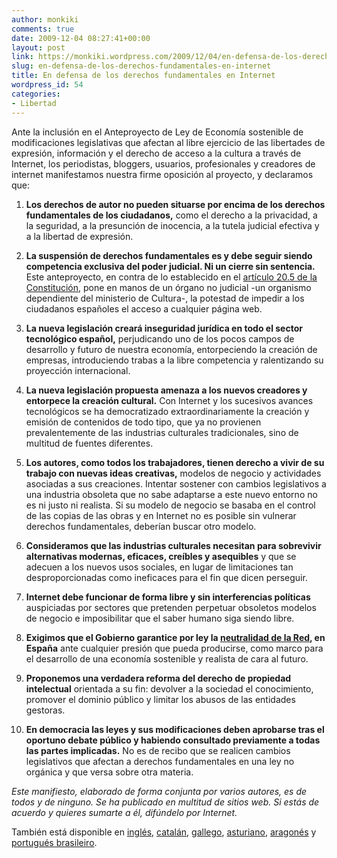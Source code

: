 ```yaml
---
author: monkiki
comments: true
date: 2009-12-04 08:27:41+00:00
layout: post
link: https://monkiki.wordpress.com/2009/12/04/en-defensa-de-los-derechos-fundamentales-en-internet/
slug: en-defensa-de-los-derechos-fundamentales-en-internet
title: En defensa de los derechos fundamentales en Internet
wordpress_id: 54
categories:
- Libertad
---
```


Ante la inclusión en el Anteproyecto de Ley de Economía sostenible de modificaciones legislativas que afectan al libre ejercicio de las libertades de expresión, información y el derecho de acceso a la cultura a través de Internet, los periodistas, bloggers, usuarios, profesionales y creadores de internet manifestamos nuestra firme oposición al proyecto, y declaramos que:

  1. **Los derechos de autor no pueden situarse por encima de los derechos fundamentales de los ciudadanos,** como el derecho a la privacidad, a la seguridad, a la presunción de inocencia, a la tutela judicial efectiva y a la libertad de expresión.

  2. **La suspensión de derechos fundamentales es y debe seguir siendo competencia exclusiva del poder judicial. Ni un cierre sin sentencia.** Este anteproyecto, en contra de lo establecido en el [artículo 20.5 de la Constitución](http://narros.congreso.es/constitucion/constitucion/indice/sinopsis/sinopsis.jsp?art=20&tipo=2), pone en manos de un órgano no judicial -un organismo dependiente del ministerio de Cultura-, la potestad de impedir a los ciudadanos españoles el acceso a cualquier página web.

  3. **La nueva legislación creará inseguridad jurídica en todo el sector tecnológico español,** perjudicando uno de los pocos campos de desarrollo y futuro de nuestra economía, entorpeciendo la creación de empresas, introduciendo trabas a la libre competencia y ralentizando su proyección internacional.

  4. **La nueva legislación propuesta amenaza a los nuevos creadores y entorpece la creación cultural.** Con Internet y los sucesivos avances tecnológicos se ha democratizado extraordinariamente la creación y emisión de contenidos de todo tipo, que ya no provienen prevalentemente de las industrias culturales tradicionales, sino de multitud de fuentes diferentes.

  5. **Los autores, como todos los trabajadores, tienen derecho a vivir de su trabajo con nuevas ideas creativas,** modelos de negocio y actividades asociadas a sus creaciones. Intentar sostener con cambios legislativos a una industria obsoleta que no sabe adaptarse a este nuevo entorno no es ni justo ni realista. Si su modelo de negocio se basaba en el control de las copias de las obras y en Internet no es posible sin vulnerar derechos fundamentales, deberían buscar otro modelo.

  6. **Consideramos que las industrias culturales necesitan para sobrevivir alternativas modernas, eficaces, creíbles y asequibles** y que se adecuen a los nuevos usos sociales, en lugar de limitaciones tan desproporcionadas como ineficaces para el fin que dicen perseguir.

  7. **Internet debe funcionar de forma libre y sin interferencias políticas** auspiciadas por sectores que pretenden perpetuar obsoletos modelos de negocio e imposibilitar que el saber humano siga siendo libre.

  8. **Exigimos que el Gobierno garantice por ley la [neutralidad de la Red](http://es.wikipedia.org/wiki/Neutralidad_de_red), en España** ante cualquier presión que pueda producirse, como marco para el desarrollo de una economía sostenible y realista de cara al futuro.

  9. **Proponemos una verdadera reforma del derecho de propiedad intelectual** orientada a su fin: devolver a la sociedad el conocimiento, promover el dominio público y limitar los abusos de las entidades gestoras.

  10. **En democracia las leyes y sus modificaciones deben aprobarse tras el oportuno debate público y habiendo consultado previamente a todas las partes implicadas.** No es de recibo que se realicen cambios legislativos que afectan a derechos fundamentales en una ley no orgánica y que versa sobre otra materia.

*Este manifiesto, elaborado de forma conjunta por varios autores, es de todos y de ninguno. Se ha publicado en multitud de sitios web. Si estás de acuerdo y quieres sumarte a él, difúndelo por Internet.*

También está disponible en [inglés](http://www.boingboing.net/2009/12/02/spanish-activists-is.html), [catalán](http://www.microsiervos.com/docs/Manifest-defensa-dels-drets.txt), [gallego](http://www.microsiervos.com/docs/Manifesto-defensa-dos-dereitos.txt), [asturiano](http://www.microsiervos.com/docs/manifiestu-defensa-drechos.txt), [aragonés](http://www.purnas.com/2009/12/02/crida-en-esfensa-dos-dreitos-alazetals-en-internet/) y [portugués brasileiro](http://animot.blogspot.com/2009/12/manifesto-em-defesa-dos-direitos.html).
